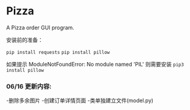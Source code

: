 # Pizza
A Pizza order GUI program.

安装前的准备：

`pip install requests`
`pip install pillow`

如果提示 ModuleNotFoundError: No module named 'PIL'
则需要安装 `pip3 install pillow`

### 06/16 更新内容:
-删除多余图片
-创建订单详情页面
-类单独建立文件(model.py)
